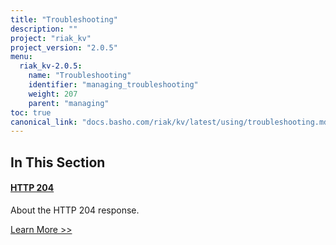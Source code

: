 ```yaml
---
title: "Troubleshooting"
description: ""
project: "riak_kv"
project_version: "2.0.5"
menu:
  riak_kv-2.0.5:
    name: "Troubleshooting"
    identifier: "managing_troubleshooting"
    weight: 207
    parent: "managing"
toc: true
canonical_link: "docs.basho.com/riak/kv/latest/using/troubleshooting.md"
---
```


[http 204]: ./http-204

## In This Section

#### [HTTP 204][http 204]

About the HTTP 204 response.

[Learn More >>][http 204]
